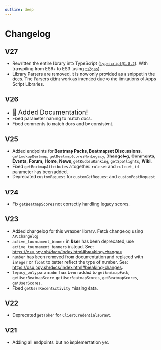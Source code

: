 ```yaml
---
outline: deep
---
```


# Changelog

## V27 <Badge type="warning" text="WIP" /> <Badge type="warning" text="Beta" /> <Badge type="info" text="???" /> 
- Rewritten the entire library into TypeScript ([`typescript@3.8.2`](https://www.npmjs.com/package/typescript/v/3.8.2)). With transpiling from ES6+ to ES3 (using [`ts2gas`](https://github.com/grant/ts2gas)).
- <Badge type="danger" text="Breaking Change" /> Library Parsers are removed, it is now only provided as a snippet in the docs. The Parsers didnt work as intended due to the limitations of Apps Script Libraries.

## V26 <Badge type="warning" text="WIP" /> <Badge type="info" text="2024.506.0" /> 
- <span style="font-size:1.5em;">:tada: Added Documentation!</span>
- Fixed parameter naming to match docs.
- Fixed comments to match docs and be consistent.

## V25 <Badge type="tip" text="Stable" /> <Badge type="info" text="2024.306.0" /> 
- Added endpoints for **Beatmap Packs**, **Beatmapset Discussions**, `getLookupBeatmap`, `getBeatmapScoresNonLegacy`, **Changelog**, **Comments**, **Events**, **Forum**, **Home**, **News**, `getKudosuRanking`, `getSpotlights`, **Wiki**.
- <Badge type="danger" text="Breaking Change" /> Fixed `getBeatmapAttributes` altogether. `ruleset` and `ruleset_id` parameter has been added.
- Deprecated `customRequest` for `customGetRequest` and `customPostRequest`

## V24 <Badge type="info" text="2024.306.0" /> 
- Fix `getBeatmapScores` not correctly handling legacy scores.

## V23 <Badge type="info" text="2024.306.0" /> 
- Added changelog for this wrapper library. Fetch changelog using `APIChangelog`
- <Badge type="danger" text="Breaking Change" /> `active_tournament_banner` in **User** has been deprecated, use `active_tournament_banners` instead. See: https://osu.ppy.sh/docs/index.html#breaking-changes.
- <Badge type="danger" text="Breaking Change" /> `number` has been removed from documentation and replaced with `integer` or `float` to better reflect the type of number. See: https://osu.ppy.sh/docs/index.html#breaking-changes.
- <Badge type="danger" text="Breaking Change" /> `legacy_only` paramater has been added to `getBeatmapPack`, `getUserBeatmapScore`, `getUserBeatmapScores`, `getBeatmapScores`, `getUserScores`.
- Fixed `getUserRecentActivity` missing data.

## V22
- Deprecated `getToken` for `ClientCredentialsGrant`.

## V21
- Adding all endpoints, but no implementation yet.